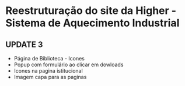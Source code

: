 <h1>Reestruturação do site da Higher - Sistema de Aquecimento Industrial</h1>

<h2> UPDATE 3</h2>
<ul>
  <li>Página de Biblioteca - Icones</li>
  <li>Popup com formulário ao clicar em dowloads</li>
  <li>Icones na pagina istitucional</li>
  <li>Imagem capa para as paginas</li>
  </ul>
  
